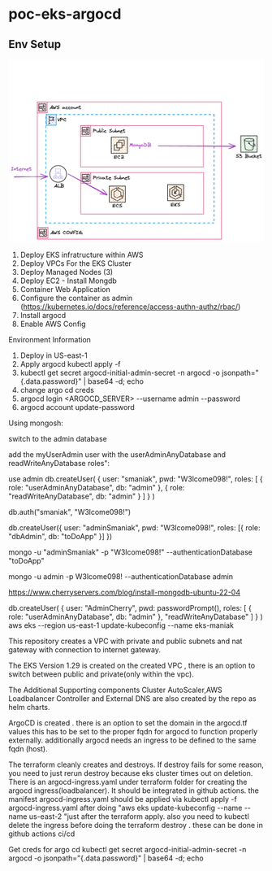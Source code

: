 # poc-eks-argocd

## Env Setup
![diagram](diagram.png)


1. Deploy EKS infratructure within AWS
2. Deploy VPCs For the EKS Cluster
3. Deploy Managed Nodes (3)
4. Deploy EC2 - Install Mongdb
5. Container Web Application 
6. Configure the container as admin (https://kubernetes.io/docs/reference/access-authn-authz/rbac/)
7. Install argocd 
8. Enable AWS Config


Environment Information

1. Deploy in US-east-1 
2. Apply argocd kubectl apply -f 
3. kubectl get secret argocd-initial-admin-secret -n argocd -o jsonpath="{.data.password}" | base64 -d; echo
4. change argo cd creds 
4. argocd login <ARGOCD_SERVER> --username admin --password <PASSWORD>
5. argocd account update-password


Using mongosh:

switch to the admin database

add the myUserAdmin user with the userAdminAnyDatabase and readWriteAnyDatabase roles":

use admin
db.createUser(
  {
    user: "smaniak",
    pwd: "W3lcome098!",
    roles: [
      { role: "userAdminAnyDatabase", db: "admin" },
      { role: "readWriteAnyDatabase", db: "admin" }
    ]
  }
)


db.auth("smaniak", "W3lcome098!")

db.createUser({
  user: "adminSmaniak",
  pwd: "W3lcome098!",
  roles: [{ role: "dbAdmin", db: "toDoApp" }]
})

mongo -u "adminSmaniak" -p "W3lcome098!" --authenticationDatabase "toDoApp"

mongo -u admin -p W3lcome098! --authenticationDatabase admin


https://www.cherryservers.com/blog/install-mongodb-ubuntu-22-04

db.createUser(
  {
    user: "AdminCherry",
    pwd: passwordPrompt(),
    roles: [ { role: "userAdminAnyDatabase", db: "admin" }, "readWriteAnyDatabase" ]
 }
)
aws eks --region us-east-1 update-kubeconfig --name eks-maniak


This repository creates a VPC with private and public subnets and nat gateway with connection to internet gateway.

The EKS Version 1.29 is created on the created VPC , there is an option to switch between public and private(only within the vpc).

The Additional Supporting components Cluster AutoScaler,AWS Loadbalancer Controller and External DNS are also created by the repo as helm charts.

ArgoCD is created . there is an option to set the domain in the argocd.tf values this has to be set to the proper fqdn for argocd to function properly externally. additionally argocd needs an ingress to be defined to the same fqdn (host).

The terraform cleanly creates and destroys. If destroy fails for some reason, you need to just rerun destroy because eks cluster times out on deletion. There is an argocd-ingress.yaml under terraform folder for creating the argocd ingress(loadbalancer). It should be integrated in github actions. the manifest argocd-ingress.yaml should be applied via kubectl apply -f argocd-ingress.yaml after doing "aws eks update-kubeconfig --name --name us-east-2 "just after the terraform apply. also you need to kubectl delete the ingress before doing the terraform destroy . these can be done in github actions ci/cd

Get creds for argo cd kubectl get secret argocd-initial-admin-secret -n argocd -o jsonpath="{.data.password}" | base64 -d; echo